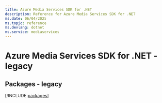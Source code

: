 ```yaml
---
title: Azure Media Services SDK for .NET
description: Reference for Azure Media Services SDK for .NET
ms.date: 06/04/2025
ms.topic: reference
ms.devlang: dotnet
ms.service: mediaservices
---
```

# Azure Media Services SDK for .NET - legacy
## Packages - legacy
[!INCLUDE [packages](media-services-index.md)]